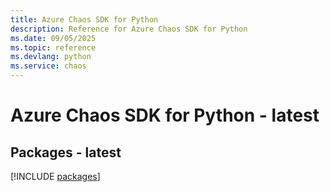 ```yaml
---
title: Azure Chaos SDK for Python
description: Reference for Azure Chaos SDK for Python
ms.date: 09/05/2025
ms.topic: reference
ms.devlang: python
ms.service: chaos
---
```

# Azure Chaos SDK for Python - latest
## Packages - latest
[!INCLUDE [packages](chaos-index.md)]